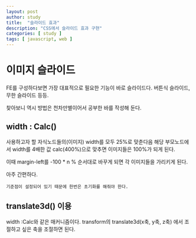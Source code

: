 ```yaml
---
layout: post
author: study
title:  "슬라이드 효과"
description: "CSS에서 슬라이드 효과 구현"
categories: [ study ]
tags: [ javascript, web ]
---
```


# 이미지 슬라이드

 FE를 구성하다보면 가장 대표적으로 필요한 기능이 바로 슬라이드다.
 버튼식 슬라이드, 무한 슬라이드 등등. 

 찾아보니 역시 방법은 천차만별이어서 공부한 바를 작성해 둔다.
 
## width : Calc()
 사용하고자 할 자식노드들의(이미지) width를 모두 25%로 맞춘다음
 해당 부모노드에서 width를 4배한 값 calc(400%)으로 맞추면 이미지들은 100%가 되게 된다. 

 이때 margin-left를 -100 * n % 순서대로 바꾸게 되면 각 이미지들을 가리키게 된다.
 
 아주 간편하다.

 `기준점이 설정되어 있기 때문에 한번은 초기화를 해줘야 한다.`

## translate3d() 이용
 width :Calc와 같은 매커니즘이다.
transform의 translate3d(x축, y축, z축) 에서 조절하고 싶은 축을 조절하면 된다.
 

